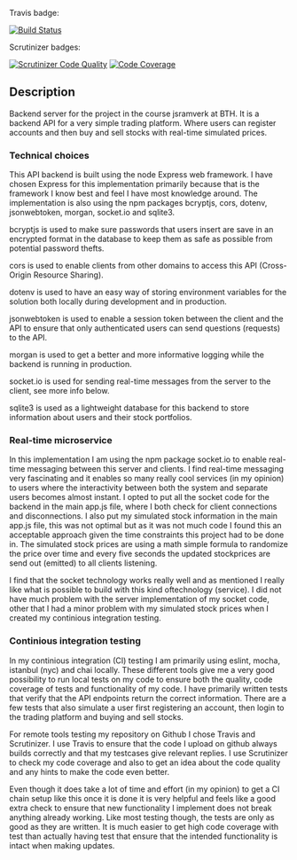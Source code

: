 Travis badge:

[![Build Status](https://travis-ci.org/slistrom/bth-js-back.svg?branch=main)](https://travis-ci.org/slistrom/bth-js-back)

Scrutinizer badges:

[![Scrutinizer Code Quality](https://scrutinizer-ci.com/g/slistrom/bth-js-back/badges/quality-score.png?b=main)](https://scrutinizer-ci.com/g/slistrom/bth-js-back/?branch=main)
[![Code Coverage](https://scrutinizer-ci.com/g/slistrom/bth-js-back/badges/coverage.png?b=main)](https://scrutinizer-ci.com/g/slistrom/bth-js-back/?branch=main)

## Description 

Backend server for the project in the course jsramverk at BTH. It is a backend API for a very simple trading platform. Where users can register accounts and then buy and sell stocks with real-time simulated prices.    

### Technical choices

This API backend is built using the node Express web framework. I have chosen Express for this implementation primarily because that is the framework I know best and feel I have most knowledge around. The implementation is also using the npm packages bcryptjs, cors, dotenv, jsonwebtoken, morgan, socket.io and sqlite3.

bcryptjs is used to make sure passwords that users insert are save in an encrypted format in the database to keep them as safe as possible from potential password thefts.

cors is used to enable clients from other domains to access this API (Cross-Origin Resource Sharing). 

dotenv is used to have an easy way of storing environment variables for the solution both locally during development and in production.

jsonwebtoken is used to enable a session token between the client and the API to ensure that only authenticated users can send questions (requests) to the API.

morgan is used to get a better and more informative logging while the backend is running in production.

socket.io is used for sending real-time messages from the server to the client, see more info below.

sqlite3 is used as a lightweight database for this backend to store information about users and their stock portfolios.

### Real-time microservice

In this implementation I am using the npm package socket.io to enable real-time messaging between this server and clients. I find real-time messaging very fascinating and it enables so many really cool services (in my opinion) to users where the interactivity between both the system and separate users becomes almost instant. I opted to put all the socket code for the backend in the main app.js file, where I both check for client connections and disconnections. I also put my simulated stock information in the main app.js file, this was not optimal but as it was not much code I found this an acceptable approach given the time constraints this project had to be done in. The simulated stock prices are using a math simple formula to randomize the price over time and every five seconds the updated stockprices are send out (emitted) to all clients listening. 

I find that the socket technology works really well and as mentioned I really like what is possible to build with this kind oftechnology (service). I did not have much problem with the server implementation of my socket code, other that I had a minor problem with my simulated stock prices when I created my continious integration testing.   

### Continious integration testing

In my continious integration (CI) testing I am primarily using eslint, mocha, istanbul (nyc) and chai locally. These different tools give me a very good possibility to run local tests on my code to ensure both the quality, code coverage of tests and functionality of my code. I have primarily written tests that verify that the API endpoints return the correct information. There are a few tests that also simulate a user first registering an account, then login to the trading platform and buying and sell stocks.

For remote tools testing my repository on Github I chose Travis and Scrutinizer. I use Travis to ensure that the code I upload on github always builds correctly and that my testcases give relevant replies. I use Scrutinizer to check my code coverage and also to get an idea about the code quality and any hints to make the code even better.

Even though it does take a lot of time and effort (in my opinion) to get a CI chain setup like this once it is done it is very helpful and feels like a good extra check to ensure that new functionality I implement does not break anything already working. Like most testing though, the tests are only as good as they are written. It is much easier to get high code coverage with test than actually having test that ensure that the intended functionality is intact when making updates.    
